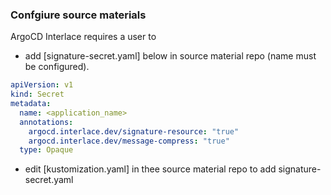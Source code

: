 ### Confgiure source materials

ArgoCD Interlace requires a user to 

- add [signature-secret.yaml] below in source material repo (name must be configured). 

```yaml
apiVersion: v1
kind: Secret
metadata:
  name: <application_name>
  annotations:
    argocd.interlace.dev/signature-resource: "true"
    argocd.interlace.dev/message-compress: "true"
  type: Opaque
```

- edit [kustomization.yaml] in thee source material repo to add signature-secret.yaml

